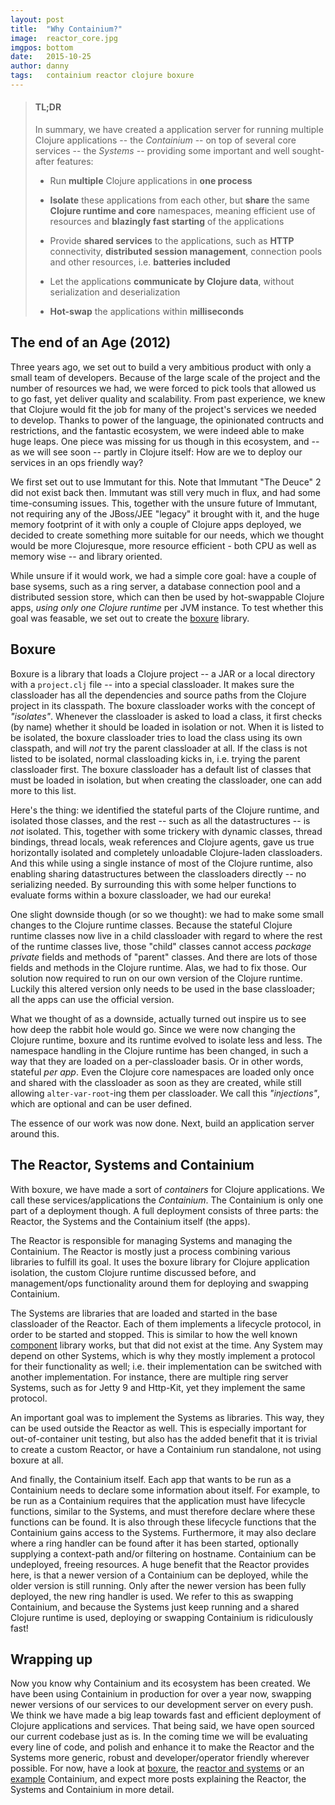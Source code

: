 ```yaml
---
layout:	post
title:	"Why Containium?"
image:  reactor_core.jpg
imgpos: bottom
date:	2015-10-25
author: danny
tags:	containium reactor clojure boxure
---
```


> #### TL;DR
>
> In summary, we have created a application server for running multiple Clojure applications -- the *Containium* -- on top of several core services -- the *Systems* -- providing some important and well sought-after features:
>
> - Run **multiple** Clojure applications in **one process**
>
> - **Isolate** these applications from each other, but **share** the same **Clojure runtime and core** namespaces, meaning efficient use of resources and **blazingly fast starting** of the applications
>
> - Provide **shared services** to the applications, such as **HTTP** connectivity, **distributed session management**, connection pools and other resources, i.e. **batteries included**
>
> - Let the applications **communicate by Clojure data**, without serialization and deserialization
>
> - **Hot-swap** the applications within **milliseconds**

## The end of an Age (2012)

Three years ago, we set out to build a very ambitious product with only a small team of developers. Because of the large scale of the project and the number of resources we had, we were forced to pick tools that allowed us to go fast, yet deliver quality and scalability. From past experience, we knew that Clojure would fit the job for many of the project's services we needed to develop. Thanks to power of the language, the opinionated contructs and restrictions, and the fantastic ecosystem, we were indeed able to make huge leaps. One piece was missing for us though in this ecosystem, and -- as we will see soon -- partly in Clojure itself: How are we to deploy our services in an ops friendly way?

We first set out to use Immutant for this. Note that Immutant "The Deuce" 2 did not exist back then. Immutant was still very much in flux, and had some time-consuming issues. This, together with the unsure future of Immutant, not requiring any of the JBoss/JEE "legacy" it brought with it, and the huge memory footprint of it with only a couple of Clojure apps deployed, we decided to create something more suitable for our needs, which we thought would be more Clojuresque, more resource efficient - both CPU as well as memory wise -- and library oriented.

While unsure if it would work, we had a simple core goal: have a couple of base sysems, such as a ring server, a database connection pool and a distributed session store, which can then be used by hot-swappable Clojure apps, _using only one Clojure runtime_ per JVM instance. To test whether this goal was feasable, we set out to create the [boxure][boxure] library.

## Boxure

Boxure is a library that loads a Clojure project -- a JAR or a local directory with a `project.clj` file -- into a special classloader. It makes sure the classloader has all the dependencies and source paths from the Clojure project in its classpath. The boxure classloader works with the concept of _"isolates"_. Whenever the classloader is asked to load a class, it first checks (by name) whether it should be loaded in isolation or not. When it is listed to be isolated, the boxure classloader tries to load the class using its own classpath, and will _not_ try the parent classloader at all. If the class is not listed to be isolated, normal classloading kicks in, i.e. trying the parent classloader first. The boxure classloader has a default list of classes that must be loaded in isolation, but when creating the classloader, one can add more to this list.

Here's the thing: we identified the stateful parts of the Clojure runtime, and isolated those classes, and the rest -- such as all the datastructures -- is _not_ isolated. This, together with some trickery with dynamic classes, thread bindings, thread locals, weak references and Clojure agents, gave us true horizontally isolated and completely unloadable Clojure-laden classloaders. And this while using a single instance of most of the Clojure runtime, also enabling sharing datastructures between the classloaders directly -- no serializing needed. By surrounding this with some helper functions to evaluate forms within a boxure classloader, we had our eureka!

One slight downside though (or so we thought): we had to make some small changes to the Clojure runtime classes. Because the stateful Clojure runtime classes now live in a child classloader with regard to where the rest of the runtime classes live, those "child" classes cannot access _package private_ fields and methods of "parent" classes. And there are lots of those fields and methods in the Clojure runtime. Alas, we had to fix those. Our solution now required to run on our own version of the Clojure runtime. Luckily this altered version only needs to be used in the base classloader; all the apps can use the official version.

What we thought of as a downside, actually turned out inspire us to see how deep the rabbit hole would go. Since we were now changing the Clojure runtime, boxure and its runtime evolved to isolate less and less. The namespace handling in the Clojure runtime has been changed, in such a way that they are loaded on a per-classloader basis. Or in other words, stateful _per app_. Even the Clojure core namespaces are loaded only once and shared with the classloader as soon as they are created, while still allowing `alter-var-root`-ing them per classloader. We call this _"injections"_, which are optional and can be user defined.

The essence of our work was now done. Next, build an application server around this.

## The Reactor, Systems and Containium

With boxure, we have made a sort of _containers_ for Clojure applications. We call these services/applications the _Containium_. The Containium is only one part of a deployment though. A full deployment consists of three parts: the Reactor, the Systems and the Containium itself (the apps).

The Reactor is responsible for managing Systems and managing the Containium. The Reactor is mostly just a process combining various libraries to fulfill its goal. It uses the boxure library for Clojure application isolation, the custom Clojure runtime discussed before, and management/ops functionality around them for deploying and swapping Containium.

The Systems are libraries that are loaded and started in the base classloader of the Reactor. Each of them implements a lifecycle protocol, in order to be started and stopped. This is similar to how the well known [component][component] library works, but that did not exist at the time. Any System may depend on other Systems, which is why they mostly implement a protocol for their functionality as well; i.e. their implementation can be switched with another implementation. For instance, there are multiple ring server Systems, such as for Jetty 9 and Http-Kit, yet they implement the same protocol.

An important goal was to implement the Systems as libraries. This way, they can be used outside the Reactor as well. This is especially important for out-of-container unit testing, but also has the added benefit that it is trivial to create a custom Reactor, or have a Containium run standalone, not using boxure at all.

And finally, the Containium itself. Each app that wants to be run as a Containium needs to declare some information about itself. For example, to be run as a Containium requires that the application must have lifecycle functions, similar to the Systems, and must therefore declare where these functions can be found. It is also through these lifecycle functions that the Containium gains access to the Systems. Furthermore, it may also declare where a ring handler can be found after it has been started, optionally supplying a context-path and/or filtering on hostname.
Containium can be undeployed, freeing resources. A huge benefit that the Reactor provides here, is that a newer version of a Containium can be deployed, while the older version is still running. Only after the newer version has been fully deployed, the new ring handler is used. We refer to this as swapping Containium, and because the Systems just keep running and a shared Clojure runtime is used, deploying or swapping Containium is ridiculously fast!

## Wrapping up

Now you know why Containium and its ecosystem has been created. We have been using Containium in production for over a year now, swapping newer versions of our services to our development server on every push. We think we have made a big leap towards fast and efficient deployment of Clojure applications and services.
That being said, we have open sourced our current codebase just as is. In the coming time we will be evaluating every line of code, and polish and enhance it to make the Reactor and the Systems more generic, robust and developer/operator friendly wherever possible. For now, have a look at [boxure][boxure], the [reactor and systems][reactorsystems] or an [example][cassandra-file-api] Containium, and expect more posts explaining the Reactor, the Systems and Containium in more detail.

[boxure]: https://github.com/containium/boxure
[component]: https://github.com/stuartsierra/component
[cassandra-file-api]: https://github.com/containium/cassandra-file-api
[reactorsystems]: https://github.com/containium/containium
